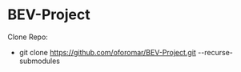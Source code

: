 # BEV-Project

Clone Repo:

- git clone https://github.com/oforomar/BEV-Project.git --recurse-submodules

